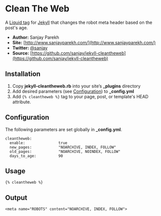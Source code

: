 # Clean The Web

A [Liquid tag](http://wiki.shopify.com/Liquid) for [Jekyll](http://jekyllrb.com/) that changes the robot meta header based on the post's age.

* __Author:__ Sanjay Parekh
* __Site:__ [http://www.sanjayparekh.com/](http://www.sanjayparekh.com/)
* __Twitter:__ [@sanjay](https://twitter.com/intent/user?screen_name=sanjay)
* __Source:__ [https://github.com/sanjay/jekyll-cleantheweb](https://github.com/sanjay/jekyll-cleantheweb)

## Installation

1. Copy **jekyll-cleantheweb.rb** into your site’s **_plugins** directory
2. Add desired parameters (see [Configuration](#configuration)) to **_config.yml**
3. Add `{% cleantheweb %}` tag to your page, post, or template's HEAD attribute.

## Configuration

The following parameters are set globally in **_config.yml**.

```
cleantheweb:
  enable:               true
  new_pages:            "NOARCHIVE, INDEX, FOLLOW"
  old_pages:            "NOARCHIVE, NOINDEX, FOLLOW"
  days_to_age:          90
```

## Usage

`{% cleantheweb %}`

## Output

`<meta name="ROBOTS" content="NOARCHIVE, INDEX, FOLLOW">`
